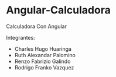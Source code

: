 # Angular-Calculadora

Calculadora Con Angular

Integrantes:

- Charles Hugo Huaringa
- Ruth Alexandar Palomino
- Renzo Fabrizio Galindo
- Rodrigo Franko Vazquez